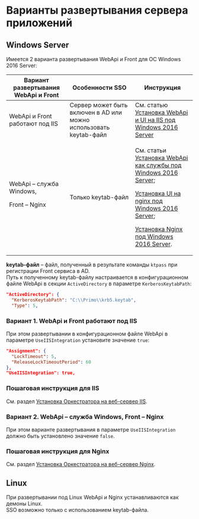 # Варианты развертывания сервера приложений 

## Windows Server

Имеется 2 варианта развертывания WebApi и Front для ОС Windows 2016 Server:

| Вариант развертывания WebApi и Front | Особенности SSO | Инструкция | 
| ------------------------------------ | --------------- | ---------------------------------- |
| WebApi и Front работают под IIS      | Сервер может быть включен в AD или можно использовать keytab-файл | См. статью [Установка WebApi и UI на IIS под Windows 2016 Server](https://docs.primo-rpa.ru/primo-rpa/orchestrator-new/install/windows/webapi-ui-iis-windows) |
| WebApi – служба Windows, <p>Front – Nginx</p> | Только keytab-файл | <p>См. статьи [Установка WebApi как службы под Windows 2016 Server](https://docs.primo-rpa.ru/primo-rpa/orchestrator-new/install/windows/webapi-windows);</p> <p> [Установка UI на nginx под Windows 2016 Server](https://docs.primo-rpa.ru/primo-rpa/orchestrator-new/install/windows/ui-nginx-windows);</p> <p>[Установка Nginx под Windows 2016 Server](https://docs.primo-rpa.ru/primo-rpa/orchestrator-new/install/windows/nginx-windows). |

**keytab-файл** – файл, полученный в результате команды `ktpass` при регистрации Front сервиса в AD.\
Путь к полученному keytab-файлу настраивается в конфигурационном файле WebApi в секции `ActiveDirectory` в параметре `KerberosKeytabPath`:

```json
"ActiveDirectory": {
  "KerberosKeytabPath": "C:\\Primo\\krb5.keytab",
  "Type": 5,
```
### Вариант 1. WebApi и Front работают под IIS

При этом развертывании в конфигурационном файле WebApi в параметре `UseIISIntegration` установите значение `true`:

```json
"Assignment": {
  "LockTimeout": 5,
  "ReleaseLockTimeoutPeriod": 60
},
"UseIISIntegration": true,
```

### Пошаговая инструкция для IIS

См. раздел [Установка Оркестратора на веб-сервер IIS](https://docs.primo-rpa.ru/primo-rpa/orchestrator-new/install/windows/iis-web-server).


### Вариант 2. WebApi – служба Windows, Front – Nginx

При этом варианте развертывания в параметре `UseIISIntegration` должно быть установлено значение `false`.

### Пошаговая инструкция для Nginx

См. раздел [Установка Оркестратора на веб-сервер Nginx](https://docs.primo-rpa.ru/primo-rpa/orchestrator-new/install/windows/nginx-web-server).


## Linux

При развертывании под Linux WebApi и Nginx устанавливаются как демоны Linux.\
SSO возможно только с использованием keytab-файла.



